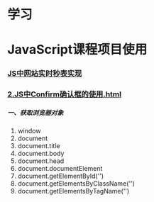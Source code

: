 # 学习
# JavaScript课程项目使用
### [JS中网站实时秒表实现](https://411426414.github.io/JavaScriptCourse/1.JS中网站实时秒表实现.html)

### [2.JS中Confirm确认框的使用.html](https://411426414.github.io/JavaScriptCourse/2.JS中Confirm确认框的使用.html)


##### 一、获取浏览器对象
1. window
2. document
3. document.title
4. document.body
5. document.head
6. document.documentElement
7. document.getElementById('')
8. document.getElementsByClassName('')
9. document.getElementsByTagName('')
